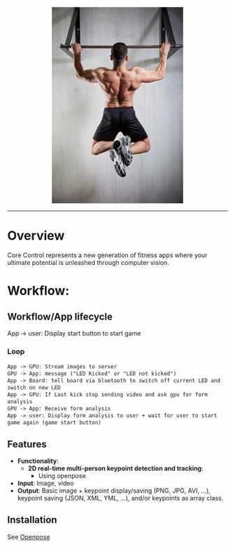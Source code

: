 <div align="center">
    <img src=".github/pull_up.jpg", width="300">
</div>

-----------------
# Overview
Core Control represents a new generation of fitness apps where your ultimate potential is unleashed through computer vision. 

Workflow: 
=======
## Workflow/App lifecycle
App -> user: Display start button to start game
   ### Loop
    App -> GPU: Stream images to server
    GPU -> App: message ("LED Kicked" or "LED not kicked")
    App -> Board: tell board via bluetooth to switch off current LED and switch on new LED
    App -> GPU: If Last kick stop sending video and ask gpu for form analysis
    GPU -> App: Receive form analysis
    App -> user: Display form analysis to user + wait for user to start game again (game start button)



## Features
- **Functionality**:
    - **2D real-time multi-person keypoint detection and tracking**:
        - Using openpose
- **Input**: Image, video
- **Output**: Basic image + keypoint display/saving (PNG, JPG, AVI, ...), keypoint saving (JSON, XML, YML, ...), and/or keypoints as array class.

## Installation
See [Openpose](https://github.com/CMU-Perceptual-Computing-Lab/openpose/)
